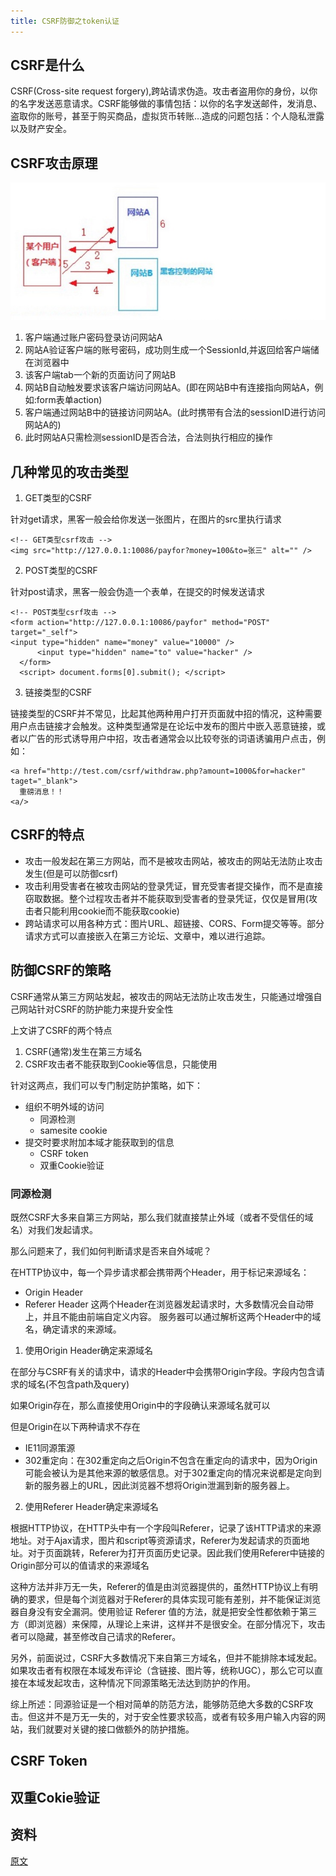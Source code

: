 ```yaml
---
title: CSRF防御之token认证
---
```


## CSRF是什么
CSRF(Cross-site request forgery),跨站请求伪造。攻击者盗用你的身份，以你的名字发送恶意请求。CSRF能够做的事情包括：以你的名字发送邮件，发消息、盗取你的账号，甚至于购买商品，虚拟货币转账…造成的问题包括：个人隐私泄露以及财产安全。

## CSRF攻击原理
![CSRF攻击原理](./images/1645780827656.jpg)

1. 客户端通过账户密码登录访问网站A
2. 网站A验证客户端的账号密码，成功则生成一个SessionId,并返回给客户端储在浏览器中
3. 该客户端tab一个新的页面访问了网站B
4. 网站B自动触发要求该客户端访问网站A。(即在网站B中有连接指向网站A，例如:form表单action)
5. 客户端通过网站B中的链接访问网站A。(此时携带有合法的sessionID进行访问网站A的)
6. 此时网站A只需检测sessionID是否合法，合法则执行相应的操作

## 几种常见的攻击类型
1. GET类型的CSRF

  针对get请求，黑客一般会给你发送一张图片，在图片的src里执行请求
  ```
  <!-- GET类型csrf攻击 -->
  <img src="http://127.0.0.1:10086/payfor?money=100&to=张三" alt="" />
  ```

2. POST类型的CSRF

  针对post请求，黑客一般会伪造一个表单，在提交的时候发送请求
  ```
  <!-- POST类型csrf攻击 -->
  <form action="http://127.0.0.1:10086/payfor" method="POST" target="_self">
  <input type="hidden" name="money" value="10000" />
        <input type="hidden" name="to" value="hacker" />
    </form>
    <script> document.forms[0].submit(); </script>
  ```

3. 链接类型的CSRF

  链接类型的CSRF并不常见，比起其他两种用户打开页面就中招的情况，这种需要用户点击链接才会触发。这种类型通常是在论坛中发布的图片中嵌入恶意链接，或者以广告的形式诱导用户中招，攻击者通常会以比较夸张的词语诱骗用户点击，例如：
  ```
  <a href="http://test.com/csrf/withdraw.php?amount=1000&for=hacker" taget="_blank">
    重磅消息！！
  <a/>
  ```

## CSRF的特点

- 攻击一般发起在第三方网站，而不是被攻击网站，被攻击的网站无法防止攻击发生(但是可以防御csrf)
- 攻击利用受害者在被攻击网站的登录凭证，冒充受害者提交操作，而不是直接窃取数据。整个过程攻击者并不能获取到受害者的登录凭证，仅仅是冒用(攻击者只能利用cookie而不能获取cookie)
- 跨站请求可以用各种方式：图片URL、超链接、CORS、Form提交等等。部分请求方式可以直接嵌入在第三方论坛、文章中，难以进行追踪。

## 防御CSRF的策略
CSRF通常从第三方网站发起，被攻击的网站无法防止攻击发生，只能通过增强自己网站针对CSRF的防护能力来提升安全性

上文讲了CSRF的两个特点
1. CSRF(通常)发生在第三方域名
2. CSRF攻击者不能获取到Cookie等信息，只能使用

针对这两点，我们可以专门制定防护策略，如下：
- 组织不明外域的访问
  - 同源检测
  - samesite cookie
- 提交时要求附加本域才能获取到的信息
  - CSRF token
  - 双重Cookie验证

### 同源检测
既然CSRF大多来自第三方网站，那么我们就直接禁止外域（或者不受信任的域名）对我们发起请求。

那么问题来了，我们如何判断请求是否来自外域呢？

在HTTP协议中，每一个异步请求都会携带两个Header，用于标记来源域名：
- Origin Header
- Referer Header
这两个Header在浏览器发起请求时，大多数情况会自动带上，并且不能由前端自定义内容。 服务器可以通过解析这两个Header中的域名，确定请求的来源域。

1. 使用Origin Header确定来源域名

  在部分与CSRF有关的请求中，请求的Header中会携带Origin字段。字段内包含请求的域名(不包含path及query)

  如果Origin存在，那么直接使用Origin中的字段确认来源域名就可以

  但是Origin在以下两种请求不存在

  - IE11同源策源
  - 302重定向：在302重定向之后Origin不包含在重定向的请求中，因为Origin可能会被认为是其他来源的敏感信息。对于302重定向的情况来说都是定向到新的服务器上的URL，因此浏览器不想将Origin泄漏到新的服务器上。

2. 使用Referer Header确定来源域名

  根据HTTP协议，在HTTP头中有一个字段叫Referer，记录了该HTTP请求的来源地址。对于Ajax请求，图片和script等资源请求，Referer为发起请求的页面地址。对于页面跳转，Referer为打开页面历史记录。因此我们使用Referer中链接的Origin部分可以的值请求的来源域名

  这种方法并非万无一失，Referer的值是由浏览器提供的，虽然HTTP协议上有明确的要求，但是每个浏览器对于Referer的具体实现可能有差别，并不能保证浏览器自身没有安全漏洞。使用验证 Referer 值的方法，就是把安全性都依赖于第三方（即浏览器）来保障，从理论上来讲，这样并不是很安全。在部分情况下，攻击者可以隐藏，甚至修改自己请求的Referer。

  另外，前面说过，CSRF大多数情况下来自第三方域名，但并不能排除本域发起。如果攻击者有权限在本域发布评论（含链接、图片等，统称UGC），那么它可以直接在本域发起攻击，这种情况下同源策略无法达到防护的作用。

  综上所述：同源验证是一个相对简单的防范方法，能够防范绝大多数的CSRF攻击。但这并不是万无一失的，对于安全性要求较高，或者有较多用户输入内容的网站，我们就要对关键的接口做额外的防护措施。
  
## CSRF Token
## 双重Cokie验证


## 资料
[原文](https://blog.csdn.net/yexudengzhidao/article/details/93527586)